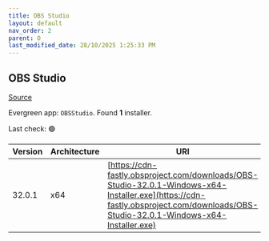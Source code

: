 ```yaml
---
title: OBS Studio
layout: default
nav_order: 2
parent: O
last_modified_date: 28/10/2025 1:25:33 PM
---
```


## OBS Studio

[Source](https://obsproject.com/)

Evergreen app: `OBSStudio`. Found **1** installer.

Last check: 🟢

| Version | Architecture | URI                                                                                                                                                                                |
| ------- | ------------ | ---------------------------------------------------------------------------------------------------------------------------------------------------------------------------------- |
| 32.0.1  | x64          | [https://cdn-fastly.obsproject.com/downloads/OBS-Studio-32.0.1-Windows-x64-Installer.exe](https://cdn-fastly.obsproject.com/downloads/OBS-Studio-32.0.1-Windows-x64-Installer.exe) |
